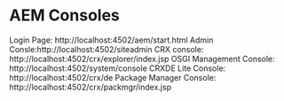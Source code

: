 #  AEM Consoles
Login Page: http://localhost:4502/aem/start.html
Admin Consle:http://localhost:4502/siteadmin
CRX console: http://localhost:4502/crx/explorer/index.jsp
OSGI Management Console: http://localhost:4502/system/console
CRXDE Lite Console: http://localhost:4502/crx/de
Package Manager Console: http://localhost:4502/crx/packmgr/index.jsp

